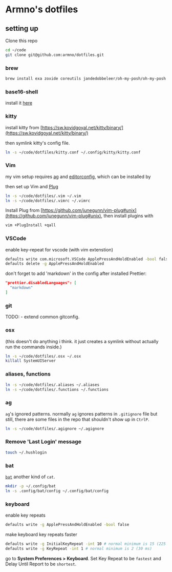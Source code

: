 # Armno's dotfiles

## setting up

Clone this repo

```sh
cd ~/code
git clone git@github.com:armno/dotfiles.git
```

### brew

```sh
brew install exa zoxide coreutils jandedobbeleer/oh-my-posh/oh-my-posh the_silver_searcher editorconfig git-delta bat fzf
```
### base16-shell

install it [here](https://github.com/chriskempson/base16-shell)

### kitty

install kitty from [https://sw.kovidgoyal.net/kitty/binary/](https://sw.kovidgoyal.net/kitty/binary/)

then symlink kitty's config file.

```sh
ln -s ~/code/dotfiles/kitty.conf ~/.config/kitty/kitty.conf
```

### Vim

my vim setup requires [ag](https://github.com/ggreer/the_silver_searcher)
and [editorconfig](http://editorconfig.org), which can be installed by

then set up Vim and [Plug](https://github.com/junegunn/vim-plug)

```sh
ln -s ~/code/dotfiles/.vim ~/.vim
ln -s ~/code/dotfiles/.vimrc ~/.vimrc
```

Install Plug from [https://github.com/junegunn/vim-plug#unix](https://github.com/junegunn/vim-plug#unix),
then install plugins with

```sh
vim +PlugInstall +qall
```

### VSCode

enable key-repeat for vscode (with vim extenstion)

```sh
defaults write com.microsoft.VSCode ApplePressAndHoldEnabled -bool false
defaults delete -g ApplePressAndHoldEnabled
```

don't forget to add 'markdown' in the config after installed Prettier:
```json
"prettier.disabledLanguages": [
  "markdown"
]
```

### git

TODO: - extend common gitconfig.

### osx

(this doesn't do anything i think. it just creates a symlink without actually run the commands inside.)

```sh
ln -s ~/code/dotfiles/.osx ~/.osx
killall SystemUIServer
```

### aliases, functions

```sh
ln -s ~/code/dotfiles/.aliases ~/.aliases
ln -s ~/code/dotfiles/.functions ~/.functions
```

### ag

`ag`'s ignored patterns. normally `ag` ignores patterns in `.gitignore` file but still, there are some files in the repo that shouldn't show up in `CtrlP`.

```sh
ln -s ~/code/dotfiles/.agignore ~/.agignore
```

### Remove 'Last Login' message

```sh
touch ~/.hushlogin
```

### bat

[`bat`](https://github.com/sharkdp/bat) another kind of `cat`.

```sh
mkdir -p ~/.config/bat
ln -s .config/bat/config ~/.config/bat/config
```

### keyboard

enable key repeats

```sh
defaults write -g ApplePressAndHoldEnabled -bool false
```

make keyboard key repeats faster

```sh
defaults write -g InitialKeyRepeat -int 10 # normal minimum is 15 (225 ms)
defaults write -g KeyRepeat -int 1 # normal minimum is 2 (30 ms)
```

go to **System Preferences > Keyboard**. Set Key Repeat to be `fastest` and Delay Until Report to be `shortest`.
